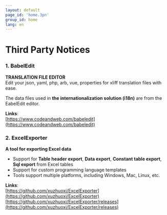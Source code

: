 ```yaml
---
layout: default
page_id: 'home.3pn'
group_id: home
lang: en
---
```

# Third Party Notices

###  1. BabelEdit
**TRANSLATION FILE EDITOR**  
Edit your json, yaml, php, arb, vue, properties for xliff translation files with ease.  

The data files used in **the internationalization solution (i18n)** are from the EabelEdit editor.  

**Links**:  
[https://www.codeandweb.com/babeledit](https://www.codeandweb.com/babeledit)  

###  2. ExcelExporter
**A tool for exporting Excel data**  
+ Support for **Table header export**, **Data export**, **Constant table export**, **Sql export** from Excel tables
+ Support for custom programming language templates
+ Tools support multiple platforms, including Windows, Mac, Linux, etc.

**Links**:  
[https://github.com/xuzhuoxi/ExcelExporter](https://github.com/xuzhuoxi/ExcelExporter)  
[https://github.com/xuzhuoxi/ExcelExporter/releases](https://github.com/xuzhuoxi/ExcelExporter/releases)  